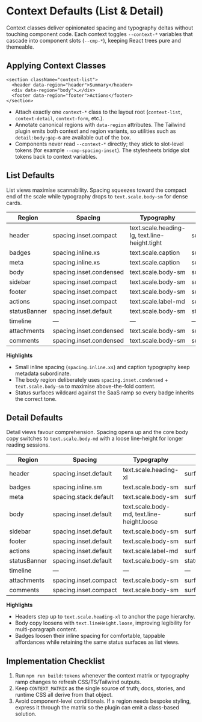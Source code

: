 # Context Defaults (List & Detail)

Context classes deliver opinionated spacing and typography deltas without touching component code. Each context toggles `--context-*` variables that cascade into component slots (`--cmp-*`), keeping React trees pure and themeable.

## Applying Context Classes

```tsx
<section className="context-list">
  <header data-region="header">Summary</header>
  <div data-region="body">…</div>
  <footer data-region="footer">Actions</footer>
</section>
```

- Attach exactly one `context-*` class to the layout root (`context-list`, `context-detail`, `context-form`, etc.).
- Annotate canonical regions with `data-region` attributes. The Tailwind plugin emits both context and region variants, so utilities such as `detail:body:gap-6` are available out of the box.
- Components never read `--context-*` directly; they stick to slot-level tokens (for example `--cmp-spacing-inset`). The stylesheets bridge slot tokens back to context variables.

## List Defaults

List views maximise scannability. Spacing squeezes toward the compact end of the scale while typography drops to `text.scale.body-sm` for dense cards.

| Region | Spacing | Typography | Surface | Status |
| --- | --- | --- | --- | --- |
| header | spacing.inset.compact | text.scale.heading-lg, text.line-height.tight | surface.default | — |
| badges | spacing.inline.xs | text.scale.caption | surface.badge.* | status.*.surface |
| meta | spacing.inline.xs | text.scale.caption | surface.transparent | — |
| body | spacing.inset.condensed | text.scale.body-sm | surface.default | — |
| sidebar | spacing.inset.compact | text.scale.body-sm | surface.subtle | — |
| footer | spacing.inset.compact | text.scale.body-sm | surface.default | — |
| actions | spacing.inset.compact | text.scale.label-md | surface.transparent | — |
| statusBanner | spacing.inset.default | text.scale.body-sm | status.*.surface | status.*.text |
| timeline | — | — | — | — |
| attachments | spacing.inset.condensed | text.scale.body-sm | surface.subtle | — |
| comments | spacing.inset.condensed | text.scale.body-sm | surface.subtle | — |

**Highlights**

- Small inline spacing (`spacing.inline.xs`) and caption typography keep metadata subordinate.
- The body region deliberately uses `spacing.inset.condensed` + `text.scale.body-sm` to maximise above-the-fold content.
- Status surfaces wildcard against the SaaS ramp so every badge inherits the correct tone.

## Detail Defaults

Detail views favour comprehension. Spacing opens up and the core body copy switches to `text.scale.body-md` with a loose line-height for longer reading sessions.

| Region | Spacing | Typography | Surface | Status |
| --- | --- | --- | --- | --- |
| header | spacing.inset.default | text.scale.heading-xl | surface.default | — |
| badges | spacing.inline.sm | text.scale.body-sm | surface.badge.* | status.*.surface |
| meta | spacing.stack.default | text.scale.body-sm | surface.transparent | — |
| body | spacing.inset.default | text.scale.body-md, text.line-height.loose | surface.default | — |
| sidebar | spacing.inset.default | text.scale.body-sm | surface.subtle | — |
| footer | spacing.inset.default | text.scale.body-sm | surface.default | — |
| actions | spacing.inset.default | text.scale.label-md | surface.transparent | — |
| statusBanner | spacing.inset.default | text.scale.body-sm | status.*.surface | status.*.text |
| timeline | — | — | — | — |
| attachments | spacing.inset.compact | text.scale.body-sm | surface.subtle | — |
| comments | spacing.inset.compact | text.scale.body-sm | surface.subtle | — |

**Highlights**

- Headers step up to `text.scale.heading-xl` to anchor the page hierarchy.
- Body copy loosens with `text.lineHeight.loose`, improving legibility for multi-paragraph content.
- Badges loosen their inline spacing for comfortable, tappable affordances while retaining the same status surfaces as list views.

## Implementation Checklist

1. Run `npm run build:tokens` whenever the context matrix or typography ramp changes to refresh CSS/TS/Tailwind outputs.
2. Keep `CONTEXT_MATRIX` as the single source of truth; docs, stories, and runtime CSS all derive from that object.
3. Avoid component-level conditionals. If a region needs bespoke styling, express it through the matrix so the plugin can emit a class-based solution.

